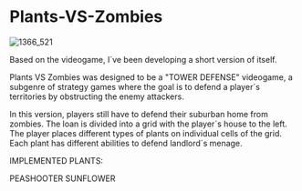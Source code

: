 # Plants-VS-Zombies

![1366_521](https://github.com/user-attachments/assets/6bcfbdf1-7b45-4e65-aa65-a6281646a130)

Based on the videogame, I´ve been developing a short version of itself.

Plants VS Zombies was designed to be a "TOWER DEFENSE" videogame, a subgenre of strategy games where
the goal is to defend a player´s territories by obstructing the enemy attackers.

In this version, players still have to defend their suburban home from zombies. The loan is divided into a grid with the
player´s house to the left.
The player places different types of plants on individual cells of the grid. Each plant has different abilities to defend 
landlord´s menage.

IMPLEMENTED PLANTS:

  PEASHOOTER
  SUNFLOWER
  
